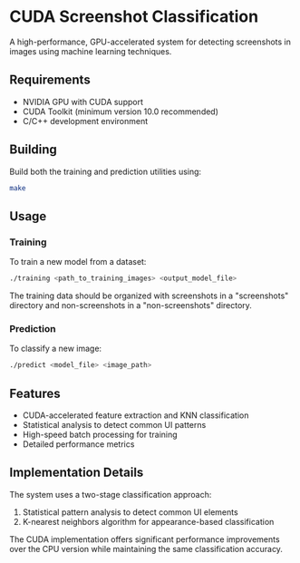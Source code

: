 # CUDA Screenshot Classification

A high-performance, GPU-accelerated system for detecting screenshots in images using machine learning techniques.

## Requirements

- NVIDIA GPU with CUDA support
- CUDA Toolkit (minimum version 10.0 recommended)
- C/C++ development environment

## Building

Build both the training and prediction utilities using:

```bash
make
```

## Usage

### Training

To train a new model from a dataset:

```bash
./training <path_to_training_images> <output_model_file>
```

The training data should be organized with screenshots in a "screenshots" directory and non-screenshots in a "non-screenshots" directory.

### Prediction

To classify a new image:

```bash
./predict <model_file> <image_path>
```

## Features

- CUDA-accelerated feature extraction and KNN classification
- Statistical analysis to detect common UI patterns
- High-speed batch processing for training
- Detailed performance metrics

## Implementation Details

The system uses a two-stage classification approach:
1. Statistical pattern analysis to detect common UI elements
2. K-nearest neighbors algorithm for appearance-based classification

The CUDA implementation offers significant performance improvements over the CPU version while maintaining the same classification accuracy. 